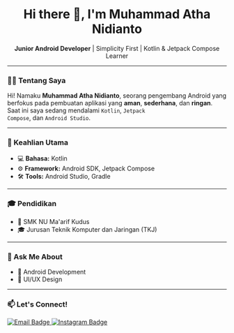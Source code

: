 <h1 align="center">Hi there 👋, I'm Muhammad Atha Nidianto</h1>
<p align="center">
  <strong>Junior Android Developer</strong> | Simplicity First | Kotlin & Jetpack Compose Learner
</p>

---

### 👨‍💻 Tentang Saya
Hi! Namaku <strong>Muhammad Atha Nidianto</strong>, seorang pengembang Android yang berfokus pada pembuatan aplikasi yang <strong>aman</strong>, <strong>sederhana</strong>, dan <strong>ringan</strong>.  
Saat ini saya sedang mendalami <code>Kotlin</code>, <code>Jetpack Compose</code>, dan <code>Android Studio</code>.

---

### 🔧 Keahlian Utama
- 💻 <strong>Bahasa:</strong> Kotlin  
- ⚙️ <strong>Framework:</strong> Android SDK, Jetpack Compose  
- 🛠️ <strong>Tools:</strong> Android Studio, Gradle 

---

### 🎓 Pendidikan
- 📍 SMK NU Ma'arif Kudus  
- 🎓 Jurusan Teknik Komputer dan Jaringan (TKJ)

---

### 💬 Ask Me About
- 📱 Android Development  
- 🎨 UI/UX Design  

---

### 📫 Let's Connect!
<p>
  <a href="mailto:atha.nidianto2019@gmail.com">
    <img src="https://img.shields.io/badge/Email-D14836?style=for-the-badge&logo=gmail&logoColor=white" alt="Email Badge"/>
  </a>
  <a href="https://instagram.com/atha_nidian" target="_blank">
    <img src="https://img.shields.io/badge/Instagram-E4405F?style=for-the-badge&logo=instagram&logoColor=white" alt="Instagram Badge"/>
  </a>
</p>
